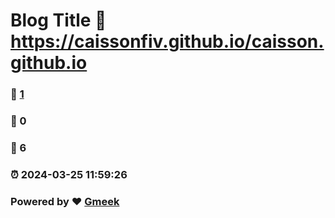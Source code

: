 # Blog Title :link: https://caissonfiv.github.io/caisson.github.io 
### :page_facing_up: [1](https://caissonfiv.github.io/caisson.github.io/tag.html) 
### :speech_balloon: 0 
### :hibiscus: 6 
### :alarm_clock: 2024-03-25 11:59:26 
### Powered by :heart: [Gmeek](https://github.com/Meekdai/Gmeek)
